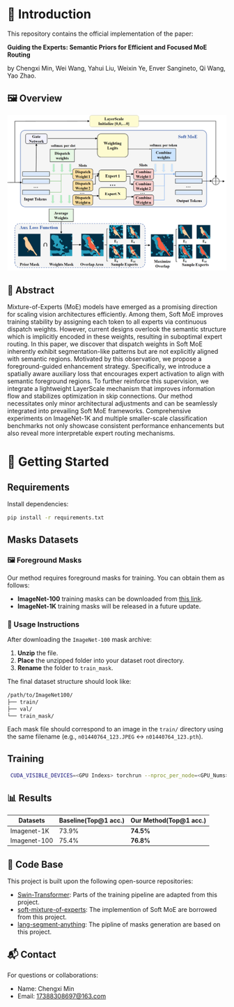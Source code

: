 
# 📌 Introduction
This repository contains the official implementation of the paper:

**Guiding the Experts: Semantic Priors for Efficient and Focused MoE Routing**

by Chengxi Min, Wei Wang, Yahui Liu, Weixin Ye, Enver Sangineto, Qi Wang, Yao Zhao.  

## 🖼️ Overview

![Overview Figure](figures/overview.png)

## 🧠 Abstract

Mixture-of-Experts (MoE) models have emerged as a promising direction for scaling vision architectures efficiently. Among them, Soft MoE improves training stability by assigning each token to all experts via continuous dispatch weights. However, current designs overlook the semantic structure which is implicitly encoded in these weights, resulting in suboptimal expert routing. In this paper, we discover that dispatch weights in Soft MoE inherently exhibit segmentation-like patterns but are not explicitly aligned with semantic regions. Motivated by this observation, we propose a foreground-guided enhancement strategy. Specifically, we introduce a spatially aware auxiliary loss that encourages expert activation to align with semantic foreground regions. To further reinforce this supervision, we integrate a lightweight LayerScale mechanism that improves information flow and stabilizes optimization in skip connections. Our method necessitates only minor architectural adjustments and can be seamlessly integrated into prevailing Soft MoE frameworks. Comprehensive experiments on ImageNet-1K and multiple smaller-scale classification benchmarks not only showcase consistent performance enhancements but also reveal more interpretable expert routing mechanisms.

# 🚀 Getting Started

## Requirements
Install dependencies:

```bash
pip install -r requirements.txt
````

## Masks Datasets

### 🖼️ Foreground Masks

Our method requires foreground masks for training. You can obtain them as follows:

- **ImageNet-100** training masks can be downloaded from [this link](https://pan.baidu.com/s/1QWojsNKUnw1Ps4aNQFAPgg?pwd=gnm4).
- **ImageNet-1K** training masks will be released in a future update.

### 🔧 Usage Instructions

After downloading the `ImageNet-100` mask archive:

1. **Unzip** the file.
2. **Place** the unzipped folder into your dataset root directory.
3. **Rename** the folder to `train_mask`.

The final dataset structure should look like:

```
/path/to/ImageNet100/
├── train/
├── val/
└── train_mask/
```
Each mask file should correspond to an image in the `train/` directory using the same filename (e.g., `n01440764_123.JPEG` ↔ `n01440764_123.pth`).

## Training

```bash
 CUDA_VISIBLE_DEVICES=<GPU Indexs> torchrun --nproc_per_node=<GPU_Nums> --nnode=1 --master_port 12345 main_vit.py --cfg <Config Path>  --data <Datasets Path> --batch-size <Batch Size>  --output <Output Path>
```

## 📊 Results

| Datasets        |Baseline(Top@1 acc.) | Our Method(Top@1 acc.) |
|-----------------| -------------- |------------------------|
| Imagenet-1K     |  73.9%          | **74.5%**              |
| Imagenet-100    | 75.4%          | **76.8%**                  


## 🔧 Code Base

This project is built upon the following open-source repositories:

- [Swin-Transformer](https://github.com/microsoft/Swin-Transformer): Parts of the training pipeline are adapted from this project.
- [soft-mixture-of-experts](https://github.com/fkodom/soft-mixture-of-experts): The implemention of Soft MoE are borrowed from this project.
- [lang-segment-anything](https://github.com/luca-medeiros/lang-segment-anything): The pipline of masks generation are based on this project.

## 📬 Contact

For questions or collaborations:

* Name: Chengxi Min
* Email: 17388308697@163.com
